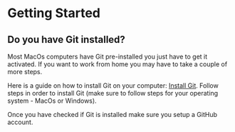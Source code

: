 # Getting Started

## Do you have Git installed?
Most MacOs computers have Git pre-installed you just have to get it activated. If you want to work from home you may have to take a couple of more steps. 

Here is a guide on how to install Git on your computer: [Install Git](https://git-scm.com/book/en/v2/Getting-Started-Installing-Git). Follow steps in order to install Git (make sure to follow steps for your operating system - MacOs or Windows). 



Once you have checked if Git is installed make sure you setup a GitHub account. 
